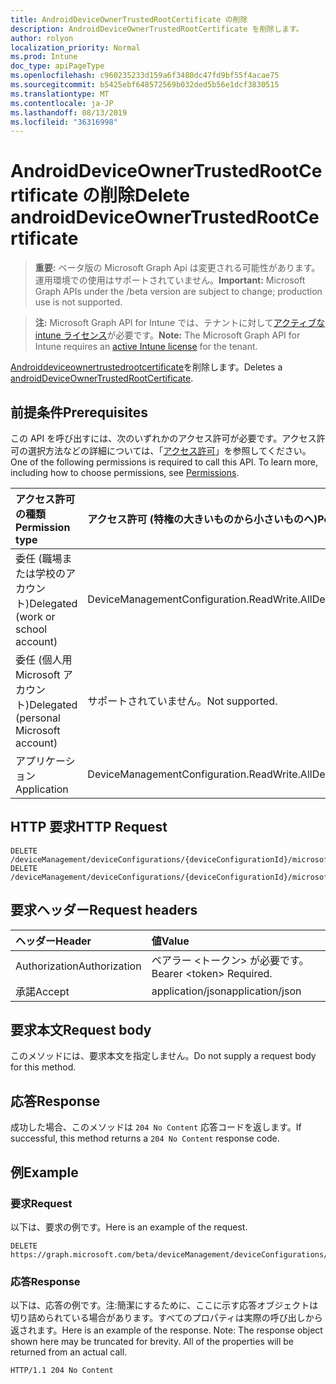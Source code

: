 ```yaml
---
title: AndroidDeviceOwnerTrustedRootCertificate の削除
description: AndroidDeviceOwnerTrustedRootCertificate を削除します。
author: rolyon
localization_priority: Normal
ms.prod: Intune
doc_type: apiPageType
ms.openlocfilehash: c960235233d159a6f3480dc47fd9bf55f4acae75
ms.sourcegitcommit: b5425ebf648572569b032ded5b56e1dcf3830515
ms.translationtype: MT
ms.contentlocale: ja-JP
ms.lasthandoff: 08/13/2019
ms.locfileid: "36316998"
---
```

# <a name="delete-androiddeviceownertrustedrootcertificate"></a><span data-ttu-id="3b493-103">AndroidDeviceOwnerTrustedRootCertificate の削除</span><span class="sxs-lookup"><span data-stu-id="3b493-103">Delete androidDeviceOwnerTrustedRootCertificate</span></span>

> <span data-ttu-id="3b493-104">**重要:** ベータ版の Microsoft Graph Api は変更される可能性があります。運用環境での使用はサポートされていません。</span><span class="sxs-lookup"><span data-stu-id="3b493-104">**Important:** Microsoft Graph APIs under the /beta version are subject to change; production use is not supported.</span></span>

> <span data-ttu-id="3b493-105">**注:** Microsoft Graph API for Intune では、テナントに対して[アクティブな intune ライセンス](https://go.microsoft.com/fwlink/?linkid=839381)が必要です。</span><span class="sxs-lookup"><span data-stu-id="3b493-105">**Note:** The Microsoft Graph API for Intune requires an [active Intune license](https://go.microsoft.com/fwlink/?linkid=839381) for the tenant.</span></span>

<span data-ttu-id="3b493-106">[Androiddeviceownertrustedrootcertificate](../resources/intune-deviceconfig-androiddeviceownertrustedrootcertificate.md)を削除します。</span><span class="sxs-lookup"><span data-stu-id="3b493-106">Deletes a [androidDeviceOwnerTrustedRootCertificate](../resources/intune-deviceconfig-androiddeviceownertrustedrootcertificate.md).</span></span>

## <a name="prerequisites"></a><span data-ttu-id="3b493-107">前提条件</span><span class="sxs-lookup"><span data-stu-id="3b493-107">Prerequisites</span></span>
<span data-ttu-id="3b493-p101">この API を呼び出すには、次のいずれかのアクセス許可が必要です。アクセス許可の選択方法などの詳細については、「[アクセス許可](/graph/permissions-reference)」を参照してください。</span><span class="sxs-lookup"><span data-stu-id="3b493-p101">One of the following permissions is required to call this API. To learn more, including how to choose permissions, see [Permissions](/graph/permissions-reference).</span></span>

|<span data-ttu-id="3b493-110">アクセス許可の種類</span><span class="sxs-lookup"><span data-stu-id="3b493-110">Permission type</span></span>|<span data-ttu-id="3b493-111">アクセス許可 (特権の大きいものから小さいものへ)</span><span class="sxs-lookup"><span data-stu-id="3b493-111">Permissions (from most to least privileged)</span></span>|
|:---|:---|
|<span data-ttu-id="3b493-112">委任 (職場または学校のアカウント)</span><span class="sxs-lookup"><span data-stu-id="3b493-112">Delegated (work or school account)</span></span>|<span data-ttu-id="3b493-113">DeviceManagementConfiguration.ReadWrite.All</span><span class="sxs-lookup"><span data-stu-id="3b493-113">DeviceManagementConfiguration.ReadWrite.All</span></span>|
|<span data-ttu-id="3b493-114">委任 (個人用 Microsoft アカウント)</span><span class="sxs-lookup"><span data-stu-id="3b493-114">Delegated (personal Microsoft account)</span></span>|<span data-ttu-id="3b493-115">サポートされていません。</span><span class="sxs-lookup"><span data-stu-id="3b493-115">Not supported.</span></span>|
|<span data-ttu-id="3b493-116">アプリケーション</span><span class="sxs-lookup"><span data-stu-id="3b493-116">Application</span></span>|<span data-ttu-id="3b493-117">DeviceManagementConfiguration.ReadWrite.All</span><span class="sxs-lookup"><span data-stu-id="3b493-117">DeviceManagementConfiguration.ReadWrite.All</span></span>|

## <a name="http-request"></a><span data-ttu-id="3b493-118">HTTP 要求</span><span class="sxs-lookup"><span data-stu-id="3b493-118">HTTP Request</span></span>
<!-- {
  "blockType": "ignored"
}
-->
``` http
DELETE /deviceManagement/deviceConfigurations/{deviceConfigurationId}/microsoft.graph.androidDeviceOwnerCertificateProfileBase/rootCertificate
DELETE /deviceManagement/deviceConfigurations/{deviceConfigurationId}/microsoft.graph.androidDeviceOwnerEnterpriseWiFiConfiguration/rootCertificateForServerValidation
```

## <a name="request-headers"></a><span data-ttu-id="3b493-119">要求ヘッダー</span><span class="sxs-lookup"><span data-stu-id="3b493-119">Request headers</span></span>
|<span data-ttu-id="3b493-120">ヘッダー</span><span class="sxs-lookup"><span data-stu-id="3b493-120">Header</span></span>|<span data-ttu-id="3b493-121">値</span><span class="sxs-lookup"><span data-stu-id="3b493-121">Value</span></span>|
|:---|:---|
|<span data-ttu-id="3b493-122">Authorization</span><span class="sxs-lookup"><span data-stu-id="3b493-122">Authorization</span></span>|<span data-ttu-id="3b493-123">ベアラー &lt;トークン&gt; が必要です。</span><span class="sxs-lookup"><span data-stu-id="3b493-123">Bearer &lt;token&gt; Required.</span></span>|
|<span data-ttu-id="3b493-124">承諾</span><span class="sxs-lookup"><span data-stu-id="3b493-124">Accept</span></span>|<span data-ttu-id="3b493-125">application/json</span><span class="sxs-lookup"><span data-stu-id="3b493-125">application/json</span></span>|

## <a name="request-body"></a><span data-ttu-id="3b493-126">要求本文</span><span class="sxs-lookup"><span data-stu-id="3b493-126">Request body</span></span>
<span data-ttu-id="3b493-127">このメソッドには、要求本文を指定しません。</span><span class="sxs-lookup"><span data-stu-id="3b493-127">Do not supply a request body for this method.</span></span>

## <a name="response"></a><span data-ttu-id="3b493-128">応答</span><span class="sxs-lookup"><span data-stu-id="3b493-128">Response</span></span>
<span data-ttu-id="3b493-129">成功した場合、このメソッドは `204 No Content` 応答コードを返します。</span><span class="sxs-lookup"><span data-stu-id="3b493-129">If successful, this method returns a `204 No Content` response code.</span></span>

## <a name="example"></a><span data-ttu-id="3b493-130">例</span><span class="sxs-lookup"><span data-stu-id="3b493-130">Example</span></span>

### <a name="request"></a><span data-ttu-id="3b493-131">要求</span><span class="sxs-lookup"><span data-stu-id="3b493-131">Request</span></span>
<span data-ttu-id="3b493-132">以下は、要求の例です。</span><span class="sxs-lookup"><span data-stu-id="3b493-132">Here is an example of the request.</span></span>
``` http
DELETE https://graph.microsoft.com/beta/deviceManagement/deviceConfigurations/{deviceConfigurationId}/microsoft.graph.androidDeviceOwnerCertificateProfileBase/rootCertificate
```

### <a name="response"></a><span data-ttu-id="3b493-133">応答</span><span class="sxs-lookup"><span data-stu-id="3b493-133">Response</span></span>
<span data-ttu-id="3b493-p102">以下は、応答の例です。注:簡潔にするために、ここに示す応答オブジェクトは切り詰められている場合があります。すべてのプロパティは実際の呼び出しから返されます。</span><span class="sxs-lookup"><span data-stu-id="3b493-p102">Here is an example of the response. Note: The response object shown here may be truncated for brevity. All of the properties will be returned from an actual call.</span></span>
``` http
HTTP/1.1 204 No Content
```






